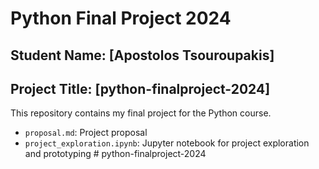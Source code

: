 # Python Final Project 2024
## Student Name: [Apostolos Tsouroupakis]
## Project Title: [python-finalproject-2024]
This repository contains my final project for the Python course.
- `proposal.md`: Project proposal
- `project_exploration.ipynb`: Jupyter notebook for project exploration and prototyping
#   p y t h o n - f i n a l p r o j e c t - 2 0 2 4  
 